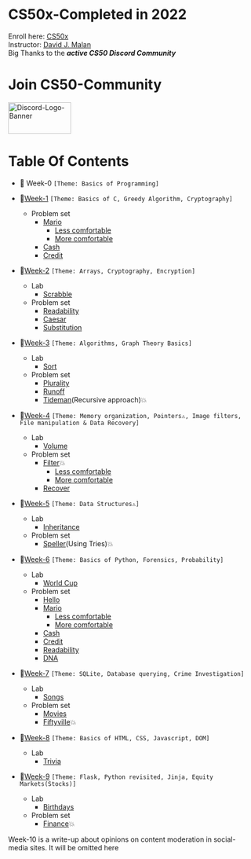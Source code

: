 # CS50x-Completed in 2022
Enroll here: [CS50x](https://cs50.harvard.edu/x/)\
Instructor: [David J. Malan](https://cs.harvard.edu/malan/)\
Big Thanks to the ***active CS50 Discord Community***

# Join CS50-Community
<a href="https://discord.com/invite/cs50"><img src="https://discord.com/assets/192cb9459cbc0f9e73e2591b700f1857.svg" alt="Discord-Logo-Banner" width="128" height="64"></a>

# Table Of Contents
- 🎏 Week-0  ```[Theme: Basics of Programming]```

- 🎏[Week-1](week1/) ```[Theme: Basics of C, Greedy Algorithm, Cryptography]```
  - Problem set
    - [Mario](week1/mario)
      - [Less comfortable](week1/mario/mario-less)
      - [More comfortable](week1/mario/mario-more)
    - [Cash](week1/cash)
    - [Credit](week1/credit)
 
 - 🎏[Week-2](week2/) ```[Theme: Arrays, Cryptography, Encryption]```
    - Lab
      - [Scrabble](week2/scrabble)
    - Problem set
      - [Readability](week2/readability)
      - [Caesar](week2/caesar)
      - [Substitution](week2/substitution)

 - 🎏[Week-3](week3/) ```[Theme: Algorithms, Graph Theory Basics]```
    - Lab
      - [Sort](week3/sort)
    - Problem set
      - [Plurality](week3/plurality)
      - [Runoff](week3/runoff)
      - [Tideman](week3/tideman)(Recursive approach)💥

 - 🎏[Week-4](week4/) ```[Theme: Memory organization, Pointers⚠, Image filters, File manipulation & Data Recovery]```
    - Lab
      - [Volume](week4/volume)
    - Problem set
      - [Filter](week4/filter)💥
        - [Less comfortable](week4/filter/filter-less)
        - [More comfortable](week4/filter/filter-more)
      - [Recover](week4/recover)
 
 - 🎏[Week-5](week5/) ```[Theme: Data Structures⚠]```
    - Lab
      - [Inheritance](week5/inheritance)
    - Problem set
      - [Speller](week5/speller)(Using Tries)💥 

- 🎏[Week-6](week6/) ```[Theme: Basics of Python, Forensics, Probability]```
  - Lab
    - [World Cup](week6/world-cup)
  - Problem set
    - [Hello](week6/sentimental-hello)
    - [Mario](week6/mario)
      - [Less comfortable](week6/mario/sentimental-mario-less)
      - [More comfortable](week6/mario/sentimental-mario-more)
    - [Cash](week6/sentimental-cash)
    - [Credit](week6/sentimental-credit)
    - [Readability](week6/sentimental-readability)
    - [DNA](week6/dna)

- 🎏[Week-7](week7/) ```[Theme: SQLite, Database querying, Crime Investigation]```
  - Lab
    - [Songs](week7/songs)
  - Problem set
    - [Movies](week7/movies)
    - [Fiftyville](week7/fiftyville)💥

- 🎏[Week-8](week8/) ```[Theme: Basics of HTML, CSS, Javascript, DOM]```
  - Lab
    - [Trivia](week8/trivia)

- 🎏[Week-9](week9/) ```[Theme: Flask, Python revisited, Jinja, Equity Markets(Stocks)]```
  - Lab
    - [Birthdays](week9/birthdays)
  - Problem set
    - [Finance](week9/finance)💥


Week-10 is a write-up about opinions on content moderation in social-media sites. It will be omitted here
